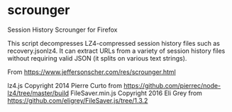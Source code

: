 # scrounger
Session History Scrounger for Firefox

This script decompresses LZ4-compressed session history files such as recovery.jsonlz4. It can extract URLs from a variety of session history files without requiring valid JSON (it splits on various text strings).

From https://www.jeffersonscher.com/res/scrounger.html 

lz4.js Copyright 2014 Pierre Curto from https://github.com/pierrec/node-lz4/tree/master/build
FileSaver.min.js Copyright 2016 Eli Grey from https://github.com/eligrey/FileSaver.js/tree/1.3.2
